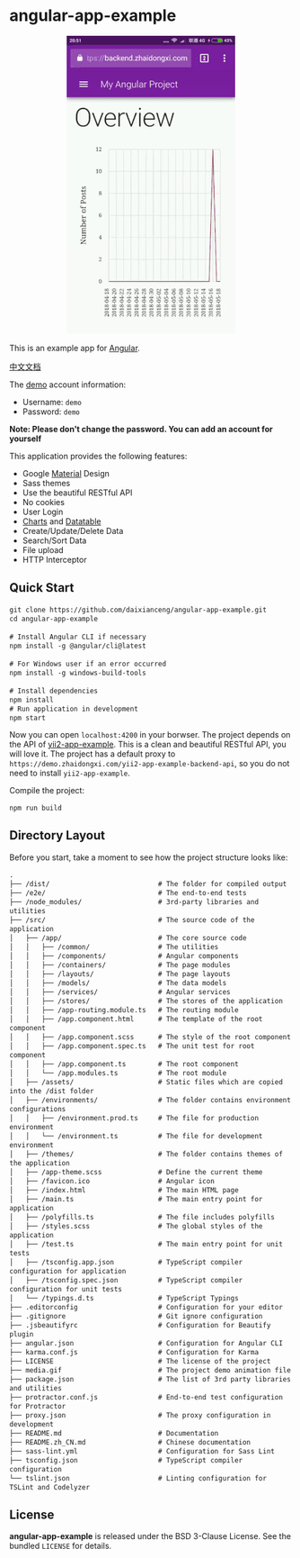 # angular-app-example

<p align="center">
  <a href="https://demo.zhaidongxi.com/angular-app-example/" target="_blank">
    <img src="./media.gif" alt="angular-app-example" />
  </a>
</p>

This is an example app for [Angular](https://github.com/angular/angular).

[中文文档](./README.zh_CN.md)

The [demo](https://demo.zhaidongxi.com/angular-app-example/) account information:

- Username: `demo`
- Password: `demo`

**Note: Please don't change the password. You can add an account for yourself**

This application provides the following features:

- Google [Material](https://github.com/angular/material2) Design
- Sass themes
- Use the beautiful RESTful API
- No cookies
- User Login
- [Charts](https://github.com/swimlane/ngx-charts) and [Datatable](https://github.com/swimlane/ngx-datatable)
- Create/Update/Delete Data
- Search/Sort Data
- File upload
- HTTP Interceptor

## Quick Start

```
git clone https://github.com/daixianceng/angular-app-example.git
cd angular-app-example

# Install Angular CLI if necessary
npm install -g @angular/cli@latest

# For Windows user if an error occurred
npm install -g windows-build-tools

# Install dependencies
npm install
# Run application in development
npm start
```

Now you can open `localhost:4200` in your borwser. The project depends on the API of [yii2-app-example](https://github.com/daixianceng/yii2-app-example). This is a clean and beautiful RESTful API, you will love it. The project has a default proxy to `https://demo.zhaidongxi.com/yii2-app-example-backend-api`, so you do not need to install `yii2-app-example`.

Compile the project:

```
npm run build
```

## Directory Layout

Before you start, take a moment to see how the project structure looks like:

```
.
├── /dist/                           # The folder for compiled output
├── /e2e/                            # The end-to-end tests
├── /node_modules/                   # 3rd-party libraries and utilities
├── /src/                            # The source code of the application
│   ├── /app/                        # The core source code
│   │   ├── /common/                 # The utilities
│   │   ├── /components/             # Angular components
│   │   ├── /containers/             # The page modules
│   │   ├── /layouts/                # The page layouts
│   │   ├── /models/                 # The data models
│   │   ├── /services/               # Angular services
│   │   ├── /stores/                 # The stores of the application
│   │   ├── /app-routing.module.ts   # The routing module
│   │   ├── /app.component.html      # The template of the root component
│   │   ├── /app.component.scss      # The style of the root component
│   │   ├── /app.component.spec.ts   # The unit test for root component
│   │   ├── /app.component.ts        # The root component
│   │   └── /app.modules.ts          # The root module
│   ├── /assets/                     # Static files which are copied into the /dist folder
│   ├── /environments/               # The folder contains environment configurations
│   │   ├── /environment.prod.ts     # The file for production environment
│   │   └── /environment.ts          # The file for development environment
│   ├── /themes/                     # The folder contains themes of the application
│   ├── /app-theme.scss              # Define the current theme
│   ├── /favicon.ico                 # Angular icon
│   ├── /index.html                  # The main HTML page
│   ├── /main.ts                     # The main entry point for application
│   ├── /polyfills.ts                # The file includes polyfills
│   ├── /styles.scss                 # The global styles of the application
│   ├── /test.ts                     # The main entry point for unit tests
│   ├── /tsconfig.app.json           # TypeScript compiler configuration for application
│   ├── /tsconfig.spec.json          # TypeScript compiler configuration for unit tests
│   └── /typings.d.ts                # TypeScript Typings
├── .editorconfig                    # Configuration for your editor
├── .gitignore                       # Git ignore configuration
├── .jsbeautifyrc                    # Configuration for Beautify plugin
├── angular.json                     # Configuration for Angular CLI
├── karma.conf.js                    # Configuration for Karma
├── LICENSE                          # The license of the project
├── media.gif                        # The project demo animation file
├── package.json                     # The list of 3rd party libraries and utilities
├── protractor.conf.js               # End-to-end test configuration for Protractor
├── proxy.json                       # The proxy configuration in development
├── README.md                        # Documentation
├── README.zh_CN.md                  # Chinese documentation
├── sass-lint.yml                    # Configuration for Sass Lint
├── tsconfig.json                    # TypeScript compiler configuration
└── tslint.json                      # Linting configuration for TSLint and Codelyzer
```

## License

**angular-app-example** is released under the BSD 3-Clause License. See the bundled `LICENSE` for details.
